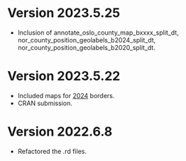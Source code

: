 # Version 2023.5.25

- Inclusion of annotate_oslo_county_map_bxxxx_split_dt, nor_county_position_geolabels_b2024_split_dt, nor_county_position_geolabels_b2020_split_dt.

# Version 2023.5.22

- Included maps for [2024](https://www.regjeringen.no/no/tema/kommuner-og-regioner/kommunestruktur/nye-kommune-og-fylkesnummer-fra-1.-januar-2024/id2924701/?expand=factbox2924711) borders.
- CRAN submission.

# Version 2022.6.8

- Refactored the .rd files.
